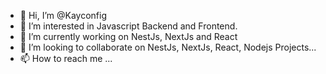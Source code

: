 - 👋 Hi, I’m @Kayconfig
- 👀 I’m interested in Javascript Backend and Frontend.
- 🌱 I’m currently working on NestJs, NextJs and React
- 💞️ I’m looking to collaborate on NestJs, NextJs, React, Nodejs Projects...
- 📫 How to reach me  ...

<!---
Kayconfig/Kayconfig is a ✨ special ✨ repository because its `README.md` (this file) appears on your GitHub profile.
You can click the Preview link to take a look at your changes.
--->
